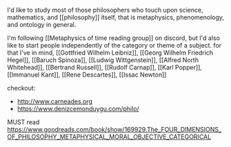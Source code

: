 I'd like to study most of those philosophers who touch upon science, mathematics, and [[philosophy]] itself, that is metaphysics, phenomenology, and ontology in general.

I'm following [[Metaphysics of time reading group]] on discord, but I'd also like to start people independently of the category or theme of a subject. for that I've in mind, [[Gottfried Wilhelm Leibniz]], [[Georg Wilhelm Friedrich Hegel]], [[Baruch Spinoza]], [[Ludwig Wittgenstein]], [[Alfred North Whitehead]], [[Bertrand Russell]], [[Rudolf Carnap]], [[Karl Popper]], [[Immanuel Kant]], [[Rene Descartes]], [[Issac Newton]] 

checkout: 
- http://www.carneades.org
- https://www.denizcemonduygu.com/philo/



MUST read https://www.goodreads.com/book/show/169929.The_FOUR_DIMENSIONS_OF_PHILOSOPHY_METAPHYSICAL_MORAL_OBJECTIVE_CATEGORICAL